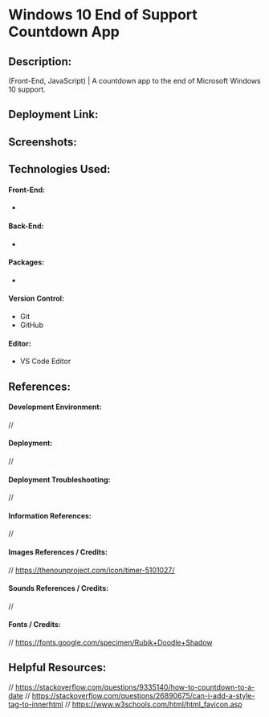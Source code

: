 # Windows 10 End of Support Countdown App
## Description:
(Front-End, JavaScript) | A countdown app to the end of Microsoft Windows 10 support.

## Deployment Link:
<!-- URL_GOES_HERE -->

## Screenshots:
<!-- ![Screenshot](LOCATION_OF_FILE) -->

## Technologies Used:
#### Front-End:
- 
#### Back-End:
- 
#### Packages:
- 
#### Version Control:
- Git
- GitHub
#### Editor:
- VS Code Editor

## References:
#### Development Environment:
//

#### Deployment:
// 

#### Deployment Troubleshooting:
// 

#### Information References:
// 

#### Images References / Credits:
// https://thenounproject.com/icon/timer-5101027/

#### Sounds References / Credits:
//

#### Fonts / Credits:
// https://fonts.google.com/specimen/Rubik+Doodle+Shadow

## Helpful Resources:
// https://stackoverflow.com/questions/9335140/how-to-countdown-to-a-date
// https://stackoverflow.com/questions/26890675/can-i-add-a-style-tag-to-innerhtml
// https://www.w3schools.com/html/html_favicon.asp